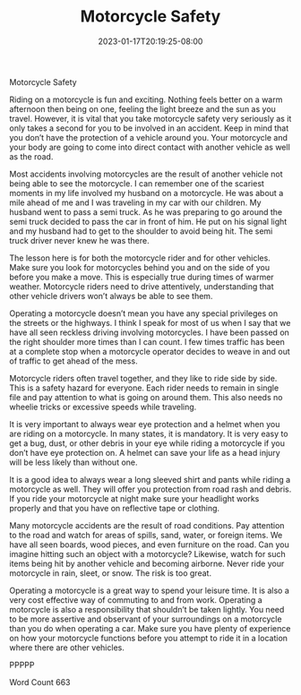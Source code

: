 ﻿---
title: "Motorcycle Safety"
date: 2023-01-17T20:19:25-08:00
description: "Motorcycles and Scooters Tips for Web Success"
featured_image: "/images/Motorcycles and Scooters.jpg"
tags: ["Motorcycles and Scooters"]
---

Motorcycle Safety

Riding on a motorcycle is fun and exciting. Nothing feels better on a warm afternoon then being on one, feeling the light breeze and the sun as you travel. However, it is vital that you take motorcycle safety very seriously as it only takes a second for you to be involved in an accident. Keep in mind that you don’t have the protection of a vehicle around you. Your motorcycle and your body are going to come into direct contact with another vehicle as well as the road. 

Most accidents involving motorcycles are the result of another vehicle not being able to see the motorcycle. I can remember one of the scariest moments in my life involved my husband on a motorcycle. He was about a mile ahead of me and I was traveling in my car with our children. My husband went to pass a semi truck. As he was preparing to go around the semi truck decided to pass the car in front of him. He put on his signal light and my husband had to get to the shoulder to avoid being hit. The semi truck driver never knew he was there. 

The lesson here is for both the motorcycle rider and for other vehicles. Make sure you look for motorcycles behind you and on the side of you before you make a move. This is especially true during times of warmer weather. Motorcycle riders need to drive attentively, understanding that other vehicle drivers won’t always be able to see them. 

Operating a motorcycle doesn’t mean you have any special privileges on the streets or the highways. I think I speak for most of us when I say that we have all seen reckless driving involving motorcycles. I have been passed on the right shoulder more times than I can count. I few times traffic has been at a complete stop when a motorcycle operator decides to weave in and out of traffic to get ahead of the mess. 

Motorcycle riders often travel together, and they like to ride side by side. This is a safety hazard for everyone. Each rider needs to remain in single file and pay attention to what is going on around them. This also needs no wheelie tricks or excessive speeds while traveling. 

It is very important to always wear eye protection and a helmet when you are riding on a motorcycle. In many states, it is mandatory. It is very easy to get a bug, dust, or other debris in your eye while riding a motorcycle if you don’t have eye protection on. A helmet can save your life as a head injury will be less likely than without one. 

It is a good idea to always wear a long sleeved shirt and pants while riding a motorcycle as well. They will offer you protection from road rash and debris. If you ride your motorcycle at night make sure your headlight works properly and that you have on reflective tape or clothing. 

Many motorcycle accidents are the result of road conditions. Pay attention to the road and watch for areas of spills, sand, water, or foreign items. We have all seen boards, wood pieces, and even furniture on the road. Can you imagine hitting such an object with a motorcycle? Likewise, watch for such items being hit by another vehicle and becoming airborne. Never ride your motorcycle in rain, sleet, or snow. The risk is too great.

Operating a motorcycle is a great way to spend your leisure time. It is also a very cost effective way of commuting to and from work. Operating a motorcycle is also a responsibility that shouldn’t be taken lightly. You need to be more assertive and observant of your surroundings on a motorcycle than you do when operating a car. Make sure you have plenty of experience on how your motorcycle functions before you attempt to ride it in a location where there are other vehicles. 

PPPPP

Word Count 663





